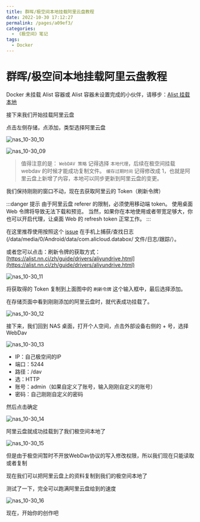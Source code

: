 ```yaml
---
title: 群晖/极空间本地挂载阿里云盘教程
date: 2022-10-30 17:12:27
permalink: /pages/a09ef3/
categories:
  - 《极空间》笔记
tags:
  - Docker
---
```


# 群晖/极空间本地挂载阿里云盘教程

Docker 未挂载 Alist 容器或 Alist 容器未设置完成的小伙伴，请移步：[Alist 挂载本地](01.Alist挂载本地.md)

接下来我们开始挂载阿里云盘

点击左侧存储，点添加，类型选择阿里云盘

![nas_10-30_10](https://cdn.staticaly.com/gh/oliver556/image-hosting@master/20221030/nas_10-30_10.1a2u7zfeo3hc.webp)

![nas_10-30_09](https://cdn.staticaly.com/gh/oliver556/image-hosting@master/20221030/nas_10-30_09.10bm9fnad21s.webp)

> 值得注意的是：
> `WebDAV 策略` 记得选择 `本地代理`，后续在极空间挂载 webdav 的时候才能成功复制文件。
> `缓存过期时间` 记得修改成 1，也就是阿里云盘上新增了内容，本地可以同步更新到阿里云盘的变更。

我们保持刚刚的窗口不动，现在去获取阿里云的 Token（刷新令牌）

:::danger 提示
由于阿里云盘 referer 的限制，必须使用移动端 token。 使用桌面 Web 令牌将导致无法下载和预览。 当然，如果你在本地使用或者带宽足够大，你也可以开启代理，让桌面 Web 的 refresh token 正常工作。
:::

在这里推荐使用按照这个 [issue](https://github.com/alist-org/alist/issues/88) 在手机上捕获/查找日志 (/data/media/0/Android/data/com.alicloud.databox/ 文件/日志/跟踪/）。

或者您可以点击：刷新令牌的获取方式：[https://alist.nn.ci/zh/guide/drivers/aliyundrive.html](https://alist.nn.ci/zh/guide/drivers/aliyundrive.html)

![nas_10-30_11](https://cdn.staticaly.com/gh/oliver556/image-hosting@master/20221030/nas_10-30_11.76pbz77vrho0.webp)

将获取得的 Token 复制到上面图中的 `刷新令牌` 这个输入框中，最后选择添加。

在存储页面中看到刚刚添加的阿里云盘时，就代表成功挂载了。

![nas_10-30_12](https://cdn.staticaly.com/gh/oliver556/image-hosting@master/20221030/nas_10-30_12.pold2cnf9eo.webp)

接下来，我们回到 NAS 桌面，打开个人空间，点击外部设备右侧的 + 号，选择 WebDav

![nas_10-30_13](https://cdn.staticaly.com/gh/oliver556/image-hosting@master/20221030/nas_10-30_13.1ix2pegdkm8w.webp)

- IP：自己极空间的IP
- 端口：5244
- 路径：/dav
- 选：HTTP
- 账号：admin（如果自定义了账号，输入刚刚自定义的账号）
- 密码：自己刚刚自定义的密码

然后点击确定

![nas_10-30_14](https://cdn.staticaly.com/gh/oliver556/image-hosting@master/20221030/nas_10-30_14.11nypmib0q0g.webp)

阿里云盘就成功挂载到了我们极空间本地了

![nas_10-30_15](https://cdn.staticaly.com/gh/oliver556/image-hosting@master/20221030/nas_10-30_15.4tc9rek3n280.webp)

但是由于极空间暂时不开放WebDav协议的写入修改权限，所以我们现在只能读取或者复制

现在我们可以把阿里云盘上的资料复制到我们的极空间本地了

测试了一下，完全可以跑满阿里云盘给到的速度

![nas_10-30_16](https://cdn.staticaly.com/gh/oliver556/image-hosting@master/20221030/nas_10-30_16.21xp17huf0kg.webp)

现在，开始你的创作吧
